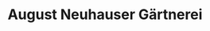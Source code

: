 ---
title: "August Neuhauser Gärtnerei"
url: /garching-bei-muenchen/august-neuhauser-gaertnerei/
shop: Garten-Center
---